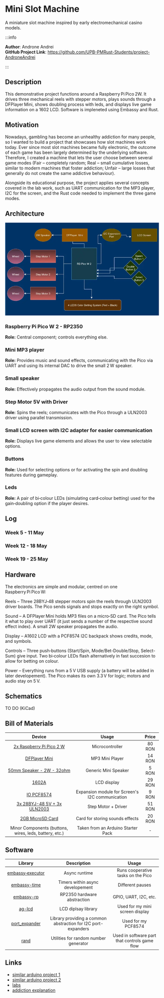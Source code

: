 # Mini Slot Machine
A miniature slot machine inspired by early electromechanical casino models.

:::info

**Author**: Androne Andrei \
**GitHub Project Link**: https://github.com/UPB-PMRust-Students/proiect-AndroneAndrei

:::

## Description
This demonstrative project functions around a Raspberry Pi Pico 2W. It drives three mechanical reels with stepper motors, plays sounds through a DFPlayer Mini, shows doubling process with leds, and displays live game information on a 1602 LCD. Software is impleneted using Embassy and Rust.

## Motivation
Nowadays, gambling has become an unhealthy addiction for many people, so I wanted to build a project that showcases how slot machines work today. Ever since most slot machines became fully electronic, the outcome of each game has been largely determined by the underlying software. Therefore, I created a machine that lets the user choose between several game modes (Fair – completely random; Real – small cumulative losses, similar to modern machines that foster addiction; Unfair – large losses that generally do not create the same addictive behaviour).

Alongside its educational purpose, the project applies several concepts covered in the lab work, such as UART communication for the MP3 player, I2C for the screen, and the Rust code needed to implement the three game modes.

## Architecture
![Diagram](Scheme.webp)

### Raspberry Pi Pico W 2 - RP2350

**Role:** Central component; controls everything else.

### Mini MP3 player

**Role:** Provides music and sound effects, communicating with the Pico via UART and using its internal DAC to drive the small 2 W speaker.

### Small speaker

**Role:** Effectively propagates the audio output from the sound module.

### Step Motor 5V with Driver

**Role:** Spins the reels; communicates with the Pico through a ULN2003 driver using parallel transmission.

### Small LCD screen with I2C adapter for easier communication

**Role:** Displays live game elements and allows the user to view selectable options.

### Buttons

**Role:** Used for selecting options or for activating the spin and doubling features during gameplay.

### Leds

**Role:** A pair of bi‑colour LEDs (simulating card‑colour betting) used for the gain‑doubling option if the player desires.

## Log

### Week 5 - 11 May

### Week 12 - 18 May

### Week 19 - 25 May

## Hardware
The electronics are simple and modular, centred on one Raspberry Pi Pico W:

Reels – Three 28BYJ‑48 stepper motors spin the reels through ULN2003 driver boards. The Pico sends signals and stops exactly on the right symbol.

Sound – A DFPlayer Mini holds MP3 files on a micro‑SD card. The Pico tells it what to play over UART (it just sends a number of the respective sound effect index). A small 2W speaker propagates the audio.

Display – A1602 LCD with a PCF8574 I2C backpack shows credits, mode, and symbols.

Controls – Three push‑buttons (Start/Spin, Mode/Bet-Double/Stop, Select-Sum) give input. Two bi‑colour LEDs flash alternatively in fast succesion to allow for betting on colour.

Power – Everything runs from a 5 V USB supply (a battery will be added in later developement). The Pico makes its own 3.3 V for logic; motors and audio stay on 5 V.

## Schematics
TO DO (KiCad)

## Bill of Materials

| Device | Usage | Price |
|:------:|:-----:|:-----:|
| [2x Raspberry Pi Pico 2 W](https://www.optimusdigital.ro/ro/placi-raspberry-pi/13327-raspberry-pi-pico-2-w.html?search_query=rb+pi+pico&results=33) | Microcontroller | 80 RON |
| [DFPlayer Mini](https://www.optimusdigital.ro/ro/audio/1484-modul-mp3-player-in-miniatura-dfplayer-mini.html?search_query=Modul+MP3+Player+in+Miniatura+DFPlayer+Mini+&results=1) | MP3 Mini Player | 14 RON |
| [50mm Speaker - 2W - 32ohm](https://ardushop.ro/en/electronics/1962-50mm-speaker-2w-32ohm-6427854029898.html) | Generic Mini Speaker | 5 RON |
| [1602A](https://www.conexelectronic.ro/afisaje-lcd/16628-DISPLAY-LCD-1602A-I2C-ALBASTRU.html?srsltid=AfmBOooUZ1h1w4HOgB00LHVgVOKTkkAHYW9aRtFuG0dBQyG3iZTs1Qiw) | LCD display | 29 RON |
| [IO PCF8574](https://www.optimusdigital.ro/ro/adaptoare-i-convertoare/902-modul-de-expansiune-io-pcf8574.html?search_query=Modul+de+Expansiune+IO+PCF8574+&results=4) | Expansion module for Screen's I2C communication | 9 RON |
| [3x 28BYJ-48 5V + 3x ULN2003](https://www.optimusdigital.ro/ro/motoare-motoare-pas-cu-pas/101-driver-uln2003-motor-pas-cu-pas-de-5-v-.html?search_query=Set+Motor+Pas+cu+Pas+28BYJ-48+5V+%C8%99i+Driver+ULN2003+Albastru+&results=1) | Step Motor + Driver | 51 RON |
| [2GB MicroSD Card](https://www.vexio.ro/carduri-memorie/transcend/74893-micro-sd-2-gb/) | Card for storing sounds effects | 20 RON |
| Minor Components (buttons, wires, leds, battery, etc.) | Taken from an Arduino Starter Pack | - | < 20 RON |

## Software

| Library | Description | Usage |
|:------:|:-----:|:-----:|
| [embassy‑executor](https://crates.io/crates/embassy-executor/) | Async runtime | Runs cooperative tasks on the Pico |
| [embassy-time](https://docs.rs/embassy-time/latest/embassy_time/) | Timers within async developement | Different pauses |
| [embassy-rp](https://embassy.dev/) | RP2350 hardware abstraction | GPIO, UART, I2C, etc. |
| [ag-lcd](https://docs.rs/ag-lcd/latest/ag_lcd/) | LCD diplsay library | Used for my mini screen display |
| [port_expander](https://docs.rs/port-expander/latest/port_expander/index.html) | Library providing a common abstraction for I2C port-expanders | Used for my PCF8574 |
| [rand](https://docs.rs/rand/latest/rand/) | Utilities for random number generator | Used in software part that controls game flow |

## Links
- [similar arduino project 1](https://www.youtube.com/watch?v=IyDhjCFHC0Q)
- [similar arduino project 2](https://www.youtube.com/watch?v=QCF7HrBWTgs)
- [labs](https://pmrust.pages.upb.ro/docs/acs_cc/category/lab)
- [addiction explanation](https://www.youtube.com/shorts/iFQr5vMsKwQ)